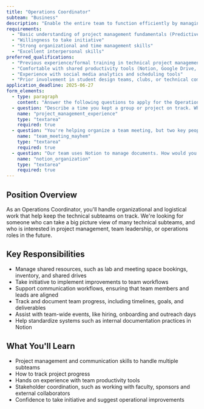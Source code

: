 ```yaml
---
title: "Operations Coordinator"
subteam: "Business"
description: "Enable the entire team to function efficiently by managing logistics, project planning, and day-to-day operations."
requirements:
  - "Basic understanding of project management fundamentals (Predictive/Hybrid)"
  - "Willingness to take initiative"
  - "Strong organizational and time management skills"
  - "Excellent interpersonal skills"
preferred_qualifications:
  - "Previous experience/formal training in technical project management"
  - "Comfortable with shared productivity tools (Notion, Google Drive, etc.)"
  - "Experience with social media analytics and scheduling tools"
  - "Prior involvement in student design teams, clubs, or technical competitions"
application_deadline: 2025-06-27
form_elements:
  - type: paragraph
    content: "Answer the following questions to apply for the Operations Coordinator position. All fields are required."
  - question: "Describe a time you kept a group or project on track. What tools or methods did you use?"
    name: "project_management_experience"
    type: "textarea"
    required: true
  - question: "You're helping organize a team meeting, but two key people have been unresponsive. What would you do?"
    name: "team_meeting_mayhem"
    type: "textarea"
    required: true
  - question: "Our team uses Notion to manage documents. How would you go about keeping these organized?"
    name: "notion_organization"
    type: "textarea"
    required: true
---
```


## Position Overview

As an Operations Coordinator, you'll handle organizational and logistical work that help keep the technical subteams on track. We're looking for someone who can take a big picture view of many technical subteams, and who is interested in project management, team leadership, or operations roles in the future.

## Key Responsibilities

- Manage shared resources, such as lab and meeting space bookings, inventory, and shared drives
- Take initiative to implement improvements to team workflows
- Support communication workflows, ensuring that team members and leads are aligned
- Track and document team progress, including timelines, goals, and deliverables
- Assist with team-wide events, like hiring, onboarding and outreach days
- Help standardize systems such as internal documentation practices in Notion

## What You'll Learn

- Project management and communication skills to handle multiple subteams
- How to track project progress
- Hands on experience with team productivity tools
- Stakeholder coordination, such as working with faculty, sponsors and external collaborators
- Confidence to take initiative and suggest operational improvements